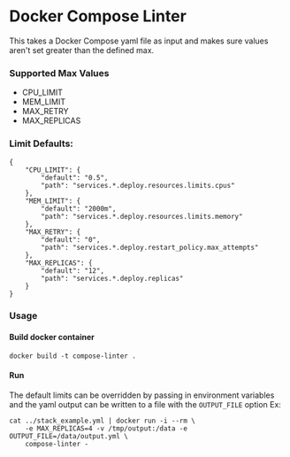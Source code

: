# Docker Compose Linter
This takes a Docker Compose yaml file as input and makes sure values aren't set greater than the defined max.

### Supported Max Values
* CPU_LIMIT
* MEM_LIMIT
* MAX_RETRY
* MAX_REPLICAS

### Limit Defaults:
```
{
    "CPU_LIMIT": {
        "default": "0.5",
        "path": "services.*.deploy.resources.limits.cpus"
    },
    "MEM_LIMIT": {
        "default": "2000m",
        "path": "services.*.deploy.resources.limits.memory"
    },
    "MAX_RETRY": {
        "default": "0",
        "path": "services.*.deploy.restart_policy.max_attempts"
    },
    "MAX_REPLICAS": {
        "default": "12",
        "path": "services.*.deploy.replicas"
    }
}
```

### Usage
#### Build docker container
`docker build -t compose-linter .`
#### Run
The default limits can be overridden by passing in environment variables and the yaml output can be written to a file with the `OUTPUT_FILE` option
Ex: 
```
cat ../stack_example.yml | docker run -i --rm \
    -e MAX_REPLICAS=4 -v /tmp/output:/data -e OUTPUT_FILE=/data/output.yml \
    compose-linter -
```